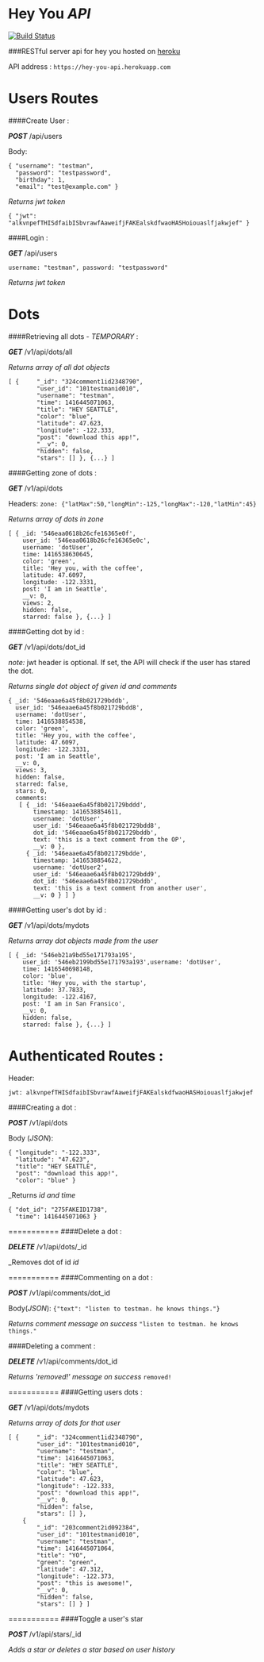 # Hey You _API_

[![Build Status](https://travis-ci.org/hey-you-project/hey_you_api.svg?branch=master)](https://travis-ci.org/hey-you-project/hey_you_api)

###RESTful server api for hey you hosted on [heroku](https://hey-you-api.herokuapp.com)

API address : `https://hey-you-api.herokuapp.com`

Users Routes
===========
####Create User :

_**POST**_ /api/users

Body:
```
{ "username": "testman",
  "password": "testpassword",
  "birthday": 1,
  "email": "test@example.com" }
```

_Returns jwt token_
```
{ "jwt": "alkvnpefTHISdfaibISbvrawfAaweifjFAKEalskdfwaoHASHoiouaslfjakwjef" }
```

####Login :

_**GET**_ /api/users

`username: "testman", password: "testpassword"`

_Returns jwt token_

Dots
===========
####Retrieving all dots - *TEMPORARY* :

_**GET**_ /v1/api/dots/all

_Returns array of all dot objects_
```
[ {     "_id": "324comment1id2348790",
        "user_id": "101testmanid010",
        "username": "testman",
        "time": 1416445071063,
        "title": "HEY SEATTLE",
        "color": "blue",
        "latitude": 47.623,
        "longitude": -122.333,
        "post": "download this app!",
        "__v": 0,
        "hidden": false,
        "stars": [] }, {...} ]
```

####Getting zone of dots :

_**GET**_ /v1/api/dots

Headers: 
`zone: {"latMax":50,"longMin":-125,"longMax":-120,"latMin":45}`

_Returns array of dots in zone_
```
[ { _id: '546eaa0618b26cfe16365e0f',
    user_id: '546eaa0618b26cfe16365e0c',
    username: 'dotUser',
    time: 1416538630645,
    color: 'green',
    title: 'Hey you, with the coffee',
    latitude: 47.6097,
    longitude: -122.3331,
    post: 'I am in Seattle',
    __v: 0,
    views: 2,
    hidden: false,
    starred: false }, {...} ]
```

####Getting dot by id :

_**GET**_ /v1/api/dots/dot_id

*note:* jwt header is optional. If set, the API will check if the user has stared the dot.

_Returns single dot object of given id and comments_
```
{ _id: '546eaae6a45f8b021729bddb',
  user_id: '546eaae6a45f8b021729bdd8',
  username: 'dotUser',
  time: 1416538854538,
  color: 'green',
  title: 'Hey you, with the coffee',
  latitude: 47.6097,
  longitude: -122.3331,
  post: 'I am in Seattle',
  __v: 0,
  views: 3,
  hidden: false,
  starred: false,
  stars: 0,
  comments: 
   [ { _id: '546eaae6a45f8b021729bddd',
       timestamp: 1416538854611,
       username: 'dotUser',
       user_id: '546eaae6a45f8b021729bdd8',
       dot_id: '546eaae6a45f8b021729bddb',
       text: 'this is a text comment from the OP',
       __v: 0 },
     { _id: '546eaae6a45f8b021729bdde',
       timestamp: 1416538854622,
       username: 'dotUser2',
       user_id: '546eaae6a45f8b021729bdd9',
       dot_id: '546eaae6a45f8b021729bddb',
       text: 'this is a text comment from another user',
       __v: 0 } ] }
```
####Getting user's dot by id :

_**GET**_ /v1/api/dots/mydots

_Returns array dot objects made from the user_
```
[ { _id: '546eb21a9bd55e171793a195',
    user_id: '546eb2199bd55e171793a193',username: 'dotUser',
    time: 1416540698148,
    color: 'blue',
    title: 'Hey you, with the startup',
    latitude: 37.7833,
    longitude: -122.4167,
    post: 'I am in San Fransico',
    __v: 0,
    hidden: false,
    starred: false }, {...} ]
```

Authenticated Routes :
===========
Header: 

`jwt: alkvnpefTHISdfaibISbvrawfAaweifjFAKEalskdfwaoHASHoiouaslfjakwjef`

####Creating a dot :

_**POST**_ /v1/api/dots

Body (*JSON*):
```
{ "longitude": "-122.333",
  "latitude": "47.623",
  "title": "HEY SEATTLE",
  "post": "download this app!",
  "color": "blue" }
```
_Returns _id and time_
```
{ "dot_id": "275FAKEID1738",
  "time": 1416445071063 }
```
===========
####Delete a dot :

_**DELETE**_ /v1/api/dots/_id

_Removes dot of id _id_

===========
####Commenting on a dot :

_**POST**_ /v1/api/comments/dot_id

Body(*JSON*):
`{"text": "listen to testman. he knows things."}`

_Returns comment message on success_
`"listen to testman. he knows things."`

####Deleting a comment :

_**DELETE**_ /v1/api/comments/dot_id

_Returns 'removed!' message on success_
`removed!`

===========
####Getting users dots :

_**GET**_ /v1/api/dots/mydots

_Returns array of dots for that user_
```
[ {     "_id": "324comment1id2348790",
        "user_id": "101testmanid010",
        "username": "testman",
        "time": 1416445071063,
        "title": "HEY SEATTLE",
        "color": "blue",
        "latitude": 47.623,
        "longitude": -122.333,
        "post": "download this app!",
        "__v": 0,
        "hidden": false,
        "stars": [] },
    {   
        "_id": "203comment2id092384",
        "user_id": "101testmanid010",
        "username": "testman",
        "time": 1416445071064,
        "title": "YO",
        "green": "green",
        "latitude": 47.312,
        "longitude": -122.373,
        "post": "this is awesome!",
        "__v": 0,
        "hidden": false,
        "stars": [] } ]
```
===========
####Toggle a user's star

_**POST**_ /v1/api/stars/_id

_Adds a star or deletes a star based on user history_